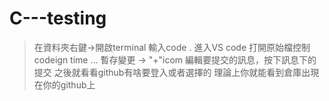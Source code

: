 # C---testing
>在資料夾右鍵->開啟terminal
>輸入code .
>進入VS code
>打開原始檔控制
>codeign time ...
>暫存變更  ->  "+"icom
>編輯要提交的訊息，按下訊息下的提交
>之後就看看github有啥要登入或者選擇的
>理論上你就能看到倉庫出現在你的github上
